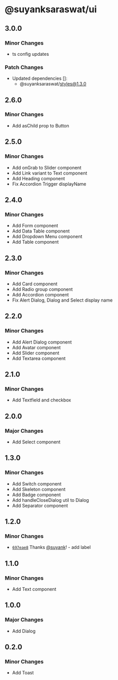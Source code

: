 # @suyanksaraswat/ui

## 3.0.0

### Minor Changes

- ts config updates

### Patch Changes

- Updated dependencies []:
  - @suyanksaraswat/styles@1.3.0

## 2.6.0

### Minor Changes

- Add asChild prop to Button

## 2.5.0

### Minor Changes

- Add onGrab to Slider component
- Add Link variant to Text component
- Add Heading component
- Fix Accordion Trigger displayName

## 2.4.0

### Minor Changes

- Add Form component
- Add Data Table component
- Add Dropdown Menu component
- Add Table component

## 2.3.0

### Minor Changes

- Add Card component
- Add Radio group component
- Add Accordion component
- Fix Alert Dialog, Dialog and Select display name

## 2.2.0

### Minor Changes

- Add Alert Dialog component
- Add Avatar component
- Add Slider component
- Add Textarea component

## 2.1.0

### Minor Changes

- Add Textfield and checkbox

## 2.0.0

### Major Changes

- Add Select component

## 1.3.0

### Minor Changes

- Add Switch component
- Add Skeleton component
- Add Badge component
- Add handleCloseDialog util to Dialog
- Add Separator component

## 1.2.0

### Minor Changes

- [`697eae8`](https://github.com/suyank/ui/commit/697eae88fc0b1a91b1ab865330d2e6f82c2b0f5b) Thanks [@suyank](https://github.com/suyank)! - add label

## 1.1.0

### Minor Changes

- Add Text component

## 1.0.0

### Major Changes

- Add Dialog

## 0.2.0

### Minor Changes

- Add Toast

